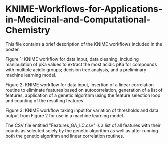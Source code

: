 # KNIME-Workflows-for-Applications-in-Medicinal-and-Computational-Chemistry
This file contains a brief description of the KNIME workflows included in the poster. 

Figure 1: KNIME workflow for data input, data cleaning, including manipulation of pKa values to extract the most acidic pKa for compounds with multiple acidic groups; decision tree analysis, and a preliminary machine learning model. 

Figure 2: KNIME workflow for data input, insertion of a linear correlation routine to eliminate features based on autocorrelation, generation of a list of features, application of a genetic algorithm using the feature selection loop and counting of the resulting features.  

Figure 3: KNIME workflow taking input for variation of thresholds and data output from Figure 2 for use in a machine learning model.

The CSV file entitled "Features_GA_LC.csv" is a list of all features with their counts as selected solely by the genetic algorithm as well as after running both the genetic algorithm and linear correlation routines. 
